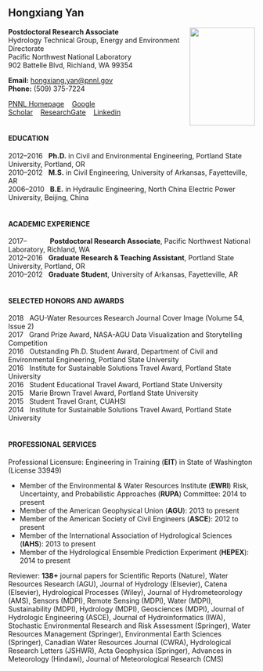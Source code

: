 ## Hongxiang Yan
<img src="https://drive.google.com/uc?id=1CCTnxFEZwMSKB5D1WFjoJavyOsYXoNoxFQ" width="133.5" height="200" align="right">

**Postdoctoral Research Associate** <br />
Hydrology Technical Group, Energy and Environment Directorate <br />
Pacific Northwest National Laboratory <br />
902 Battelle Blvd, Richland, WA 99354        

**Email:** hongxiang.yan@pnnl.gov <br />
**Phone:** (509) 375-7224

[PNNL Homepage](https://hydrology.pnnl.gov/staff/staff_info.asp?staff_num=3091)&nbsp;&nbsp;&nbsp;&nbsp;[Google Scholar](https://scholar.google.com/citations?user=d4lXobIAAAAJ&hl=en)&nbsp;&nbsp;&nbsp;&nbsp;[ResearchGate](https://www.researchgate.net/profile/Hongxiang_Yan)&nbsp;&nbsp;&nbsp;&nbsp;[Linkedin](https://www.linkedin.com/in/hongxiangyan/) <br /> <br />

#### EDUCATION

2012–2016&nbsp;&nbsp;&nbsp;**Ph.D.** in Civil and Environmental Engineering, Portland State University, Portland, OR <br />
2010–2012&nbsp;&nbsp;&nbsp;**M.S.** in Civil Engineering, University of Arkansas, Fayetteville, AR <br />
2006–2010&nbsp;&nbsp;&nbsp;**B.E.** in Hydraulic Engineering, North China Electric Power University, Beijing, China <br /> <br />

#### ACADEMIC EXPERIENCE 

2017–&nbsp;&nbsp;&nbsp;&nbsp;&nbsp;&nbsp;&nbsp;&nbsp;&nbsp;&nbsp;&nbsp;&nbsp;**Postdoctoral Research Associate**, Pacific Northwest National Laboratory, Richland, WA <br />
2012–2016&nbsp;&nbsp;&nbsp;**Graduate Research & Teaching Assistant**, Portland State University, Portland, OR <br />
2010–2012&nbsp;&nbsp;&nbsp;**Graduate Student**, University of Arkansas, Fayetteville, AR <br /> <br />

#### SELECTED HONORS AND AWARDS
2018&nbsp;&nbsp;&nbsp;AGU-Water Resources Research Journal Cover Image (Volume 54, Issue 2) <br />
2017&nbsp;&nbsp;&nbsp;Grand Prize Award, NASA-AGU Data Visualization and Storytelling Competition <br />
2016&nbsp;&nbsp;&nbsp;Outstanding Ph.D. Student Award, Department of Civil and Environmental Engineering, Portland State University <br />
2016&nbsp;&nbsp;&nbsp;Institute for Sustainable Solutions Travel Award, Portland State University <br />
2016&nbsp;&nbsp;&nbsp;Student Educational Travel Award, Portland State University <br />
2015&nbsp;&nbsp;&nbsp;Marie Brown Travel Award, Portland State University <br />
2015&nbsp;&nbsp;&nbsp;Student Travel Grant, CUAHSI <br />
2014&nbsp;&nbsp;&nbsp;Institute for Sustainable Solutions Travel Award, Portland State University <br /> <br />

#### PROFESSIONAL SERVICES 
Professional Licensure: Engineering in Training (**EIT**) in State of Washington (License 33949) 

- Member of the Environmental & Water Resources Institute (**EWRI**) Risk, Uncertainty, and Probabilistic Approaches (**RUPA**) Committee: 2014 to present
- Member of the American Geophysical Union (**AGU**): 2013 to present
- Member of the American Society of Civil Engineers (**ASCE**): 2012 to present     
- Member of the International Association of Hydrological Sciences (**IAHS**): 2013 to present
- Member of the Hydrological Ensemble Prediction Experiment (**HEPEX**): 2014 to present

Reviewer: **138+** journal papers for Scientific Reports (Nature), Water Resources Research (AGU), Journal of Hydrology (Elsevier), Catena (Elsevier), Hydrological Processes (Wiley), Journal of Hydrometeorology (AMS), Sensors (MDPI), Remote Sensing (MDPI), Water (MDPI), Sustainability (MDPI), Hydrology (MDPI), Geosciences (MDPI), Journal of Hydrologic Engineering (ASCE), Journal of Hydroinformatics (IWA), Stochastic Environmental Research and Risk Assessment (Springer), Water Resources Management (Springer), Environmental Earth Sciences (Springer), Canadian Water Resources Journal (CWRA), Hydrological Research Letters (JSHWR), Acta Geophysica (Springer), Advances in Meteorology (Hindawi), Journal of Meteorological Research (CMS)
